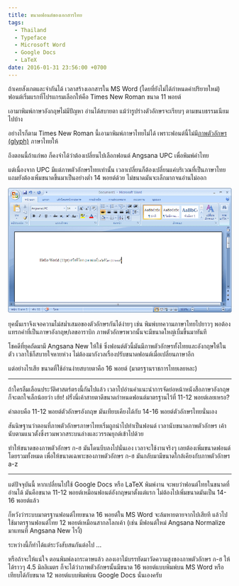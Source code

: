 ```yaml
---
title: ขนาดฟอนต์ของเอกสารไทย
tags:
  - Thailand
  - Typeface
  - Microsoft Word
  - Google Docs
  - LaTeX
date: 2016-01-31 23:56:00 +0700
---
```


ถ้าเคยสังเกตและจำกันได้ เวลาสร้างเอกสารใน MS Word (โดยที่ยังไม่ได้กำหนดค่าปริยายใหม่) ฟอนต์เริ่มแรกที่โปรแกรมเลือกให้คือ Times New Roman ขนาด 11 พอยต์

เอามาพิมพ์ภาษาอังกฤษไม่มีปัญหา อ่านได้สบายตา แม้ว่ารูปร่างตัวอักษรจะเรียบๆ ตามขนบธรรมเนียมไปบ้าง

อย่างไรก็ตาม Times New Roman นี้เอามาพิมพ์ภาษาไทยไม่ได้ เพราะฟอนต์นี้ไม่มี[ภาพตัวอักษร (glyph)][glyph] ภาษาไทยให้

ถึงตอนนี้ถ้าแก่พอ ก็คงจำได้ว่าต้องเปลี่ยนไปเลือกฟอนต์ Angsana UPC เพื่อพิมพ์คำไทย

แต่เนื่องจาก UPC มีแต่ภาพตัวอักษรไทยเท่านั้น เวลาเปลี่ยนก็ต้องเปลี่ยนแค่บริเวณที่เป็นภาษาไทย แถมยังต้องเพิ่มขนาดขึ้นมาเป็นอย่างต่ำ 14 พอยต์ด้วย ไม่ขนาดมันจะเล็กมากจนอ่านไม่ออก

![ตัวอย่างขนาดฟอนต์ไทย](/images/thai-font-specimen.png)

ยุคนั้นเราจึงเจอความไม่สม่ำเสมอของตัวอักษรกันได้ง่ายๆ เช่น พิมพ์บทความภาษาไทยไปยาวๆ พอต้องแทรกคำที่เป็นภาษาอังกฤษ/เลขอาราบิก ภาพตัวอักษรพวกนั้นจะมีขนาดใหญ่เบิ้มขึ้นมาทันที

โชคดีที่ยุคถัดมามี Angsana New ให้ใช้ ซึ่งฟอนต์ตัวนี้มันมีภาพตัวอักษรทั้งไทยและอังกฤษให้ในตัว เวลาใช้ก็สบายใจหายห่วง ไม่ต้องมากังวลเรื่องปรับขนาดฟอนต์เมื่อเปลี่ยนภาษาอีก

แต่อย่างไรเสีย ขนาดที่ใช้อ่านง่ายสบายตาคือ 16 พอยต์ (มาตรฐานราชการไทยเลยหละ)

---

ถ้าใครลืมเลือนประวัติศาสตร์ตรงนี้กันไปแล้ว เวลาไปอ่านคำแนะนำการจัดย่อหน้าหนังสือภาษาอังกฤษ ก็จะตกใจเล็กน้อยว่า เฮ้ย! ฝรั่งนี่เค้าสายตาดีขนาดกำหนดฟอนต์มาตรฐานไว้ที่ 11-12 พอยต์เลยเหรอ?

คำตอบคือ 11-12 พอยต์ตัวอักษรอังกฤษ มันเทียบเคียงได้กับ 14-16 พอยต์ตัวอักษรไทยนั่นเอง

สันนิษฐานว่าตอนที่ภาพตัวอักษรภาษาไทยเริ่มถูกนำไปทำเป็นฟอนต์ เวลานับขนาดภาพตัวอักษร เค้านับตามแนวตั้งซึ่งรวมพวกสระบนล่างและวรรณยุกต์เข้าไปด้วย

ทำให้ขนาดของภาพตัวอักษร ก-ฮ มันโดนบีบลงไปนั่นเอง เวลาจะใช้งานจริงๆ เลยต้องเพิ่มขนาดฟอนต์โดยรวมทั้งหมด เพื่อให้ขนาดเฉพาะของภาพตัวอักษร ก-ฮ มันกลับมามีขนาดใกล้เคียงกับภาพตัวอักษร a-z

---

แต่ปัจจุบันนี้ หากเปลี่ยนไปใช้ Google Docs หรือ LaTeX พิมพ์งาน จะพบว่าฟอนต์ไทยในขนาดที่อ่านได้ มันคือขนาด 11-12 พอยต์เหมือนฟอนต์อังกฤษมาตั้งแต่แรก ไม่ต้องไปเพิ่มขนาดมันเป็น 14-16 พอยต์แล้ว

ก็หวังว่าระบบมาตรฐานฟอนต์ไทยขนาด 16 พอยต์ใน MS Word จะล้มหายตายจากไปเสียที แล้วไปใช้มาตรฐานฟอนต์ไทย 12 พอยต์เหมือนสากลโลกเค้า (เช่น มีฟอนต์ใหม่ Angsana Normalize มาแทนที่ Angsana New ไรงี้)

ระหว่างนี้ก็ทำได้แต่ระวังสับสนกันต่อไป ...

หรือถ้าจะให้แน่ใจ ตอนพิมพ์ลงกระดาษแล้ว ลองเอาไม้บรรทัดมาวัดความสูงของภาพตัวอักษร ก-ฮ ให้ได้ราวๆ 4.5 มิลลิเมตร ก็จะได้ว่าภาพตัวอักษรนั้นมีขนาด 16 พอยต์แบบพิมพ์บน MS Word หรือเทียบได้กับขนาด 12 พอยต์แบบพิมพ์บน Google Docs นั่นเองครับ


[glyph]: //en.wikipedia.org/wiki/Glyph
